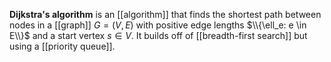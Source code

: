 **Dijkstra's algorithm** is an [[algorithm]] that finds the shortest path between nodes in a [[graph]] $G = (V,E)$ with positive edge lengths $\\{\ell_e: e \in E\\}$ and a start vertex $s \in V$. It builds off of [[breadth-first search]] but using a [[priority queue]].